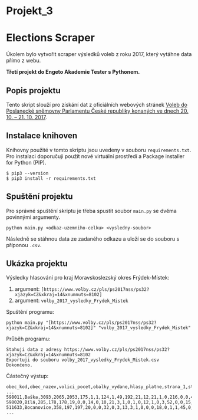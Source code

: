 # Projekt_3
# Elections Scraper
Úkolem bylo vytvořit scraper výsledků voleb z roku 2017, který vytáhne data přímo z webu.

**Třetí projekt do Engeto Akademie Tester s Pythonem.**

## Popis projektu
Tento skript slouží pro získání dat z oficiálních webových stránek [Voleb do Poslanecké sněmovny Parlamentu České republiky konaných ve dnech 20. 10. – 21. 10. 2017](https://volby.cz/pls/ps2017nss/ps3?xjazyk=CZ).

## Instalace knihoven
Knihovny použité v tomto skriptu jsou uvedeny v souboru `requirements.txt`. 
Pro instalaci doporučuji použít nové virtuální prostředí a Package installer for Python (PIP).
```
$ pip3 --version
$ pip3 install -r requirements.txt
```

## Spuštění projektu

Pro správné spuštění skriptu je třeba spustit soubor `main.py` se dvěma povinnými argumenty.

`python main.py <odkaz-uzemniho-celku> <vysledny-soubor>`

Následně se stáhnou data ze zadaného odkazu a uloží se do souboru s příponou `.csv`.

## Ukázka projektu

Výsledky hlasování pro kraj Moravskoslezský okres Frýdek-Místek:

1. argument: `[https://www.volby.cz/pls/ps2017nss/ps32?xjazyk=CZ&xkraj=14&xnumnuts=8102]`
2. argument: `volby_2017_vysledky_Frydek_Mistek`

Spuštění programu:

`python main.py "[https://www.volby.cz/pls/ps2017nss/ps32?xjazyk=CZ&xkraj=14&xnumnuts=8102]" "volby_2017_vysledky_Frydek_Mistek"`

Průběh programu:
```
Stahuji data z adresy https://www.volby.cz/pls/ps2017nss/ps32?xjazyk=CZ&xkraj=14&xnumnuts=8102
Exportuji do souboru volby_2017_vysledky_Frydek_Mistek.csv
Dokončeno.
```

Částečný výstup:
```
obec_kod,obec_nazev,volici_pocet,obalky_vydane,hlasy_platne,strana_1,strana_2, ... 598011,Baška,3093,2065,2053,175,1,1,124,1,49,192,21,12,21,1,0,216,0,0,44,665,2,9,194,1,16,7,3,293,5 598020,Bílá,285,178,178,19,0,0,14,0,10,21,3,1,0,1,0,12,1,0,3,52,0,0,15,0,3,0,0,23,0 511633,Bocanovice,358,197,197,20,0,0,32,0,3,13,3,1,0,0,0,18,0,1,1,45,0,0,43,0,0,0,0,17,0
...
